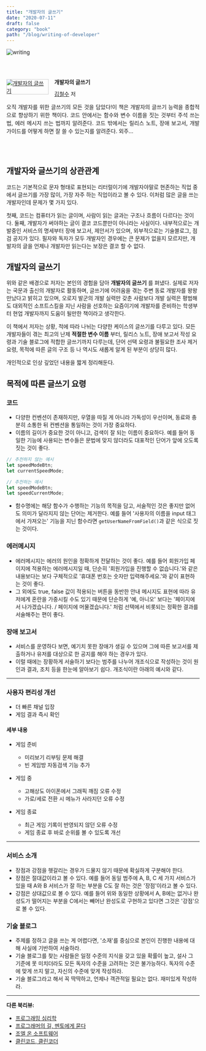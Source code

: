 ```yaml
---
title: "개발자의 글쓰기"
date: "2020-07-11"
draft: false
category: "book"
path: "/blog/writing-of-developer"
---
```


![writing](https://images.unsplash.com/photo-1529460608-bc455fccd5a4?ixlib=rb-1.2.1&ixid=eyJhcHBfaWQiOjEyMDd9&auto=format&fit=crop&w=1040&q=80)

<br /><br /><div style="clear:left;text-align:left;"><div style="float:left;margin:0 15px 5px 0;"><a href="http://www.yes24.com/Product/Goods/79378905" style="display:inline-block;overflow:hidden;border:solid 1px #ccc;" target="_blank"><img style="margin:-1px;vertical-align:top;" src="http://image.yes24.com/goods/79378905/M" border="0" alt="개발자의 글쓰기 "></a></div><div><p style="line-height:1.2em;font-size:14px;font-weight:bold;">개발자의 글쓰기 </p><p style="margin-top:5px;line-height:1.2em;"><a href="http://www.yes24.com/SearchCorner/Result?domain=ALL&author_yn=Y&query=&auth_no=212417" target="_blank">김철수</a> 저</p><p style="margin-top:14px;line-height:1.5em;text-align:justify;">오직 개발자를 위한 글쓰기의 모든 것을 담았다!이 책은 개발자의 글쓰기 능력을 종합적으로 향상하기 위한 책이다. 코드 안에서는 함수와 변수 이름을 짓는 것부터 주석 쓰는 법, 에러 메시지 쓰는 법까지 알려준다. 코드 밖에서는 릴리스 노트, 장애 보고서, 개발 가이드를 어떻게 하면 잘 쓸 수 있는지를 알려준다. 외주...</p></div></div><br /><br />

## 개발자와 글쓰기의 상관관계
코드는 기본적으로 문자 형태로 표현되는 리터럴이기에 개발자야말로 현존하는 직업 중에서 글쓰기를 가장 많이, 가장 자주 하는 직업이라고 볼 수 있다. 이처럼 많은 글을 쓰는 개발자인데 문제가 몇 가지 있다.

첫째, 코드는 컴퓨터가 읽는 글이며, 사람이 읽는 글과는 구조나 흐름이 다르다는 것이다. 둘째, 개발자가 써야하는 글이 결코 코드뿐만이 아니라는 사실이다. 내부적으로는 개발중인 서비스의 명세부터 장애 보고서, 제안서가 있으며, 외부적으로는 기술블로그, 점검 공지가 있다. 필자와 독자가 모두 개발자인 경우에는 큰 문제가 없을지 모르지만, 개발자의 글을 언제나 개발자만 읽는다는 보장은 결코 할 수 없다.

## 개발자의 글쓰기
위와 같은 배경으로 저자는 본인의 경험을 담아 **개발자의 글쓰기** 를 펴냈다. 실제로 저자는 국문과 출신의 개발자로 활동하며, 글쓰기에 어려움을 겪는 주변 동료 개발자를 왕왕 만났다고 밝히고 있으며, 오로지 발군의 개발 실력만 갖춘 사람보다 개발 실력은 평범해도 대외적인 소프트스킬을 지닌 사람을 선호하는 요즘이기에 개발자를 준비하는 학생부터 현업 개발자까지 도움이 될만한 책이라고 생각한다.

이 책에서 저자는 상황, 적에 따라 나뉘는 다양한 케이스의 글쓰기를 다루고 있다. 모든 개발자들이 겪는 최고의 난제 **적절한 변수 이름** 부터, 릴리스 노트, 장애 보고서 작성 요령과 기술 블로그에 적합한 글쓰기까지 다루는데, 단어 선택 요령과 불필요한 조사 제거 요령, 목적에 따른 글의 구조 등 나 역시도 새롭게 알게 된 부분이 상당히 많다.

개인적으로 인상 깊었던 내용을 짧게 정리해둔다.

## 목적에 따른 글쓰기 요령
### 코드
- 다양한 컨벤션이 존재하지만, 우열을 따질 게 아니라 가독성이 우선이며, 동료와 충분히 소통한 뒤 컨벤션을 통일하는 것이 가장 중요하다.
- 이름의 길이가 중요한 것이 아니고, 검색이 잘 되는 이름이 중요하다. 예를 들어 동일한 기능에 사용되는 변수들은 문법에 맞지 않더라도 대표적인 단어가 앞에 오도록 짓는 것이 좋다.

```js
// 추천하지 않는 예시
let speedModeBtn;
let currentSpeedMode;

// 추천하는 예시
let speedModeBtn;
let speedCurrentMode;
```

- 함수명에는 해당 함수가 수행하는 기능의 목적을 담고, 서술적인 것은 좋지만 없어도 의미가 달라지지 않는 단어는 제거한다. 예를 들어 '사용자의 이름을  input 태그에서 가져오는' 기능을 지닌 함수라면 `getUserNameFromField()`과 같은 식으로 짓는 것이다.

### 에러메시지
- 에러메시지는 에러의 원인을 정확하게 전달하는 것이 좋다. 예를 들어 회원가입 페이지에 적용하는 에러메시지일 때, 단순히 '회원가입을 진행할 수 없습니다.'와 같은 내용보다는 보다 구체적으로 '휴대폰 번호는 숫자만 입력해주세요.'와 같이 표현하는 것이 좋다.
- 그 외에도 true, false 값이 적용되는 버튼을 동반한 안내 메시지도 표현에 따라 유저에게 혼란을 가중시킬 수도 있기 때문에 단순하게 '예, 아니오' 보다는 '페이지에서 나가겠습니다. / 페이지에 머물겠습니다.' 처럼 선택에서 비롯되는 정확한 결과를 서술해주는 편이 좋다.

### 장애 보고서
- 서비스를 운영하다 보면, 예기치 못한 장애가 생길 수 있으며 그에 따른 보고서를 제출하거나 유저를 대상으로 한 공지를 해야 하는 경우가 있다.
- 이럴 때에는 장황하게 서술하기 보다는 범주를 나누어 개조식으로 작성하는 것이 원인과 결과, 조치 등을 한눈에 알아보기 쉽다. 개조식이란 아래의 예시와 같다.

***

### 사용자 편리성 개선
- 더 빠른 채널 입장
- 게임 결과 즉시 확인

#### 세부 내용
- 게임 준비
  - 미리보기 리부팅 문제 해결
  - 빈 게임방 자동검색 기능 추가

- 게임 중
  - 고해상도 아이폰에서 그래픽 깨짐 오류 수정
  - 가로/세로 전환 시 메뉴가 사라지던 오류 수정

- 게임 종료
  - 최근 게임 기록이 반영되지 않던 오류 수정
  - 게임 종료 후 바로 순위를 볼 수 있도록 개선

***

### 서비스 소개
- 장점과 강점을 헷갈리는 경우가 드물지 않기 때문에 확실하게 구분해야 한다.
- 장점은 절대값이라고 볼 수 있다. 예를 들어 동일 범주에 A, B, C 세 가지 서비스가 있을 때 A와 B 서비스가 잘 하는 부분을 C도 잘 하는 것은 '장점'이라고 볼 수 있다.
- 강점은 상대값으로 볼 수 있다. 예를 들어 위와 동일한 상황에서 A, B에는 없거나 완성도가 떨어지는 부분을 C에서는 빼어난 완성도로 구현하고 있다면 그것은 '강점'으로 볼 수 있다.

### 기술 블로그
- 주제를 정하고 글을 쓰는 게 어렵다면, '소재'를 중심으로 본인이 진행한 내용에 대해 사실에 기반하여 서술하라.
- 기술 블로그를 찾는 사람들은 일정 수준의 지식을 갖고 있을 확률이 높고, 설사 그 기준에 못 미치더라도 모든 독자의 수준을 고려하는 것은 불가능하다. 독자의 수준에 맞게 쓰지 말고, 자신의 수준에 맞게 작성하라.
- 기술 블로그라고 해서 꼭 딱딱하고, 언제나 객관적일 필요는 없다. 재미있게 작성하라.

***

**다른 북리뷰:**
- [프로그래밍 심리학](https://codeameba.netlify.app/blog/phychology-of-programming)
- [프로그래머의 길, 멘토에게 묻다](https://codeameba.netlify.app/blog/apprenticeship-patterns)
- [조엘 온 소프트웨어](https://codeameba.netlify.app/blog/joel-on-software)
- [클린코드, 클린코더](https://codeameba.netlify.app/blog/clean-code-clean-coder)